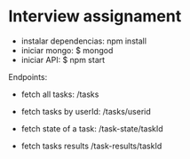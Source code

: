 # Interview assignament
- instalar dependencias: npm install
- iniciar mongo: $ mongod
- iniciar API: $ npm start

Endpoints:

- fetch all tasks:
/tasks

- fetch tasks by userId:
/tasks/userid

- fetch state of a task:
/task-state/taskId

- fetch tasks results
/task-results/taskId

